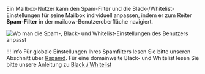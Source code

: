 Ein Mailbox-Nutzer kann den Spam-Filter und die Black-/Whitelist-Einstellungen für seine Mailbox individuell anpassen, indem er zum Reiter **Spam-Filter** in der mailcow-Benutzeroberfläche navigiert.

![Wo man die Spam-, Black- und Whitelist-Einstellungen des Benutzers anpasst](../../assets/images/manual-guides/mailcow-spamfilter.png)

!!! info
    Für globale Einstellungen Ihres Spamfilters lesen Sie bitte unseren Abschnitt über [Rspamd](../Rspamd/u_e-rspamd.md).
    Für eine domainweite Black- und Whitelist lesen Sie bitte unsere Anleitung zu [Black / Whitelist](u_e-mailcow_ui-bl_wl.md)